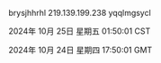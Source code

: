 brysjhhrhl 219.139.199.238 yqqlmgsycl

2024年 10月 25日 星期五 01:50:01 CST

2024年 10月 24日 星期四 17:50:01 GMT

